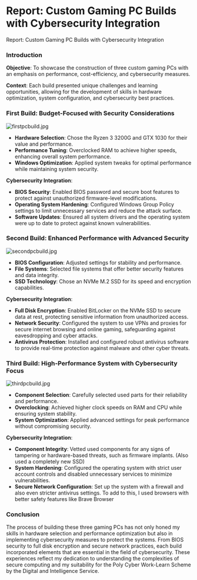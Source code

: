 # Report: Custom Gaming PC Builds with Cybersecurity Integration

Report: Custom Gaming PC Builds with Cybersecurity Integration

### Introduction

**Objective**: To showcase the construction of three custom gaming PCs with an emphasis on performance, cost-efficiency, and cybersecurity measures.

**Context**: Each build presented unique challenges and learning opportunities, allowing for the development of skills in hardware optimization, system configuration, and cybersecurity best practices.

### First Build: Budget-Focused with Security Considerations

![firstpcbuild.jpg](Report%20Custom%20Gaming%20PC%20Builds%20with%20Cybersecurity%20%204df6f18e0ac64a09aae272f834d47197/firstpcbuild.jpg)

- **Hardware Selection**: Chose the Ryzen 3 3200G and GTX 1030 for their value and performance.
- **Performance Tuning**: Overclocked RAM to achieve higher speeds, enhancing overall system performance.
- **Windows Optimization**: Applied system tweaks for optimal performance while maintaining system security.

**Cybersecurity Integration**:

- **BIOS Security**: Enabled BIOS password and secure boot features to protect against unauthorized firmware-level modifications.
- **Operating System Hardening**: Configured Windows Group Policy settings to limit unnecessary services and reduce the attack surface.
- **Software Updates**: Ensured all system drivers and the operating system were up to date to protect against known vulnerabilities.

### Second Build: Enhanced Performance with Advanced Security

![secondpcbuild.jpg](Report%20Custom%20Gaming%20PC%20Builds%20with%20Cybersecurity%20%204df6f18e0ac64a09aae272f834d47197/c8983dac-bf6b-41bc-a44c-52fad52ebc7c.png)

- **BIOS Configuration**: Adjusted settings for stability and performance.
- **File Systems**: Selected file systems that offer better security features and data integrity.
- **SSD Technology**: Chose an NVMe M.2 SSD for its speed and encryption capabilities.

**Cybersecurity Integration**:

- **Full Disk Encryption**: Enabled BitLocker on the NVMe SSD to secure data at rest, protecting sensitive information from unauthorized access.
- **Network Security**: Configured the system to use VPNs and proxies for secure internet browsing and online gaming, safeguarding against eavesdropping and cyber attacks.
- **Antivirus Protection**: Installed and configured robust antivirus software to provide real-time protection against malware and other cyber threats.

### Third Build: High-Performance System with Cybersecurity Focus

![thirdpcbuild.jpg](Report%20Custom%20Gaming%20PC%20Builds%20with%20Cybersecurity%20%204df6f18e0ac64a09aae272f834d47197/01a5a027-dce4-4e94-9660-3fec45140f36.png)

- **Component Selection**: Carefully selected used parts for their reliability and performance.
- **Overclocking**: Achieved higher clock speeds on RAM and CPU while ensuring system stability.
- **System Optimization**: Applied advanced settings for peak performance without compromising security.

**Cybersecurity Integration**:

- **Component Integrity**: Vetted used components for any signs of tampering or hardware-based threats, such as firmware implants. (Also used a completely new SSD)
- **System Hardening**: Configured the operating system with strict user account controls and disabled unnecessary services to minimize vulnerabilities.
- **Secure Network Configuration**: Set up the system with a firewall and also even stricter antivirus settings. To add to this, I used browsers with better safety features like Brave Browser

### Conclusion

The process of building these three gaming PCs has not only honed my skills in hardware selection and performance optimization but also in implementing cybersecurity measures to protect the systems. From BIOS security to full disk encryption and secure network practices, each build incorporated elements that are essential in the field of cybersecurity. These experiences reflect my dedication to understanding the complexities of secure computing and my suitability for the Poly Cyber Work-Learn Scheme by the Digital and Intelligence Service.